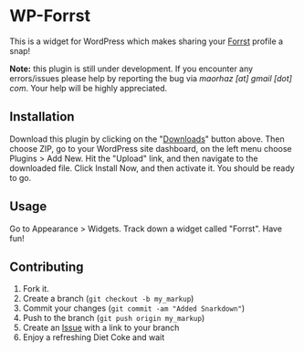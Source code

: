 WP-Forrst
=============

This is a widget for WordPress which makes sharing your [Forrst](http://forrst.com/) profile a snap!

**Note:** this plugin is still under development. If you encounter any errors/issues please help by reporting the bug via *maorhaz [at] gmail [dot] com*. Your help will be highly appreciated.


Installation
-----------

Download this plugin by clicking on the "[Downloads](https://github.com/maor/wp-forrst/archives/master)" button above. Then choose ZIP, go to your WordPress site dashboard, on the left menu choose Plugins > Add New. Hit the "Upload" link, and then navigate to the downloaded file. Click Install Now, and then activate it. You should be ready to go.


Usage
-----

Go to Appearance > Widgets. Track down a widget called "Forrst". Have fun!



Contributing
------------

1. Fork it.
2. Create a branch (`git checkout -b my_markup`)
3. Commit your changes (`git commit -am "Added Snarkdown"`)
4. Push to the branch (`git push origin my_markup`)
5. Create an [Issue][1] with a link to your branch
6. Enjoy a refreshing Diet Coke and wait

[1]: http://github.com/maor/wp-forrst/issues